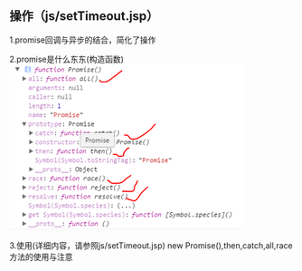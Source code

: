 
## 操作（js/setTimeout.jsp）
1.promise回调与异步的结合，简化了操作

2.promise是什么东东(构造函数)
![图片](imgs/promise.PNG)

3.使用(详细内容，请参照js/setTimeout.jsp)
new Promise(),then,catch,all,race方法的使用与注意
